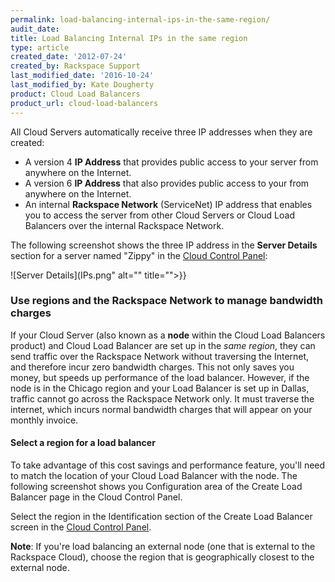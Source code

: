 ```yaml
---
permalink: load-balancing-internal-ips-in-the-same-region/
audit_date:
title: Load Balancing Internal IPs in the same region
type: article
created_date: '2012-07-24'
created_by: Rackspace Support
last_modified_date: '2016-10-24'
last_modified_by: Kate Dougherty
product: Cloud Load Balancers
product_url: cloud-load-balancers
---
```


All Cloud Servers automatically receive three IP addresses when they are
created:

-   A version 4 **IP Address** that provides public access
    to your server from anywhere on the Internet.
-   A version 6 **IP Address** that also provides public access to your
    from anywhere on the Internet.
-   An internal **Rackspace Network** (ServiceNet) IP address that
    enables you to access the server from other Cloud Servers or Cloud Load
    Balancers over the internal Rackspace Network.

The following screenshot shows the three IP address in the **Server Details**
section for a server named "Zippy" in the
[Cloud Control Panel](https://login.rackspace.com):

![Server Details](IPs.png" alt="" title="">}}

### Use regions and the Rackspace Network to manage bandwidth charges

If your Cloud Server (also known as a **node** within the Cloud Load
Balancers product) and Cloud Load Balancer are set up in the *same
region*, they can send traffic over the Rackspace Network without
traversing the Internet, and therefore incur zero bandwidth charges.
This not only saves you money, but speeds up performance of the load
balancer. However, if the node is in the Chicago region and your Load
Balancer is set up in Dallas, traffic cannot go across the Rackspace
Network only. It must traverse the internet, which incurs normal
bandwidth charges that will appear on your monthly invoice.

#### Select a region for a load balancer

To take advantage of this cost savings and performance feature, you'll
need to match the location of your Cloud Load Balancer with the node.
The following screenshot shows you Configuration area of the Create Load
Balancer page in the Cloud Control Panel.

Select the region in the Identification section of the Create Load Balancer
screen in the [Cloud Control Panel](https://login.rackspace.com).

**Note**: If you're load balancing an external node (one that is
external to the Rackspace Cloud), choose the region that is
geographically closest to the external node.
